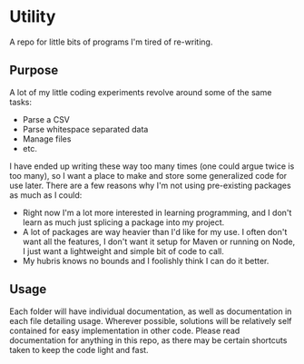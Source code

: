 # Utility
A repo for little bits of programs I'm tired of re-writing.

## Purpose
A lot of my little coding experiments revolve around some of the same tasks:
 - Parse a CSV
 - Parse whitespace separated data
 - Manage files
 - etc.

I have ended up writing these way too many times (one could argue twice is too many), so I want a place to make and store some generalized code for use later. There are a few reasons why I'm not using pre-existing packages as much as I could:
 - Right now I'm a lot more interested in learning programming, and I don't learn as much just splicing a package into my project.
 - A lot of packages are way heavier than I'd like for my use. I often don't want all the features, I don't want it setup for Maven or running on Node, I just want a lightweight and simple bit of code to call. 
 - My hubris knows no bounds and I foolishly think I can do it better.

## Usage
Each folder will have individual documentation, as well as documentation in each file detailing usage. Wherever possible, solutions will be relatively self contained for easy implementation in other code. Please read documentation for anything in this repo, as there may be certain shortcuts taken to keep the code light and fast.